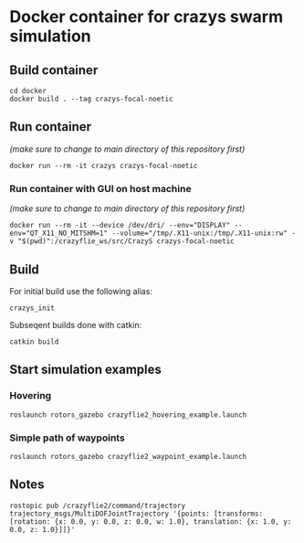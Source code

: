 # Docker container for crazys swarm simulation

## Build container
    cd docker
	docker build . --tag crazys-focal-noetic

## Run container
_(make sure to change to main directory of this repository first)_

	docker run --rm -it crazys crazys-focal-noetic

### Run container with GUI on host machine
_(make sure to change to main directory of this repository first)_

	docker run --rm -it --device /dev/dri/ --env="DISPLAY" --env="QT_X11_NO_MITSHM=1" --volume="/tmp/.X11-unix:/tmp/.X11-unix:rw" -v "$(pwd)":/crazyflie_ws/src/CrazyS crazys-focal-noetic

## Build
For initial build use the following alias:

	crazys_init

Subseqent builds done with catkin:

    catkin build

## Start simulation examples

### Hovering
	roslaunch rotors_gazebo crazyflie2_hovering_example.launch

### Simple path of waypoints
	roslaunch rotors_gazebo crazyflie2_waypoint_example.launch

## Notes
    rostopic pub /crazyflie2/command/trajectory trajectory_msgs/MultiDOFJointTrajectory '{points: [transforms:[rotation: {x: 0.0, y: 0.0, z: 0.0, w: 1.0}, translation: {x: 1.0, y: 0.0, z: 1.0}]]}'
